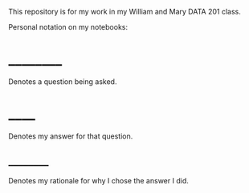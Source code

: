 This repository is for my work in my William and Mary DATA 201 class.

Personal notation on my notebooks:

# ________
Denotes a question being asked.

# ____ # 
Denotes my answer for that question.

## ________
Denotes my rationale for why I chose the answer I did.
